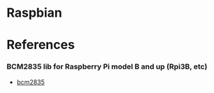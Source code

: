 # Raspbian

# References

### BCM2835 lib for Raspberry Pi model B and up (Rpi3B, etc)
 - [bcm2835](http://www.airspayce.com/mikem/bcm2835/)
 
